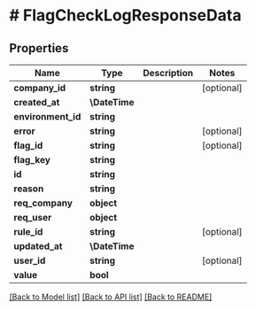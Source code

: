 # # FlagCheckLogResponseData

## Properties

Name | Type | Description | Notes
------------ | ------------- | ------------- | -------------
**company_id** | **string** |  | [optional]
**created_at** | **\DateTime** |  |
**environment_id** | **string** |  |
**error** | **string** |  | [optional]
**flag_id** | **string** |  | [optional]
**flag_key** | **string** |  |
**id** | **string** |  |
**reason** | **string** |  |
**req_company** | **object** |  |
**req_user** | **object** |  |
**rule_id** | **string** |  | [optional]
**updated_at** | **\DateTime** |  |
**user_id** | **string** |  | [optional]
**value** | **bool** |  |

[[Back to Model list]](../../README.md#models) [[Back to API list]](../../README.md#endpoints) [[Back to README]](../../README.md)
